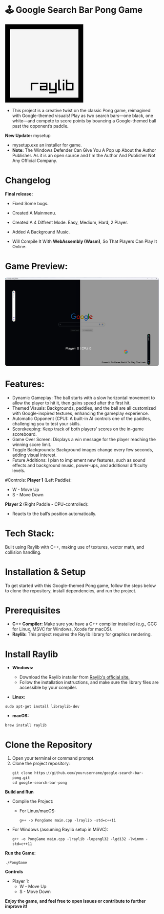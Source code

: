 # 🕹️ Google Search Bar Pong Game

![logo](assests/logo.png)

- This project is a creative twist on the classic Pong game, reimagined with Google-themed visuals! Play as two search bars—one black, one white—and compete to score points by bouncing a Google-themed ball past the opponent’s paddle.

**New Update:** mysetup
- mysetup.exe an installer for game. 
- **Note:** The Windows Defender Can Give You A Pop up About the Author Publisher. As it is an open source and I'm the Author And Publisher Not Any Official Company.

# Changelog

**Final release:**
- Fixed Some bugs.
- Created A Mainmenu.
- Created A 4 Diffrent Mode. Easy, Medium, Hard, 2 Player.
- Added A Background Music.

- Will Compile It With **WebAssembly (Wasm)**, So That Players Can Play It Online.
  


# Game Preview:
![imgC](assests/image.png)




# Features:
- Dynamic Gameplay: The ball starts with a slow horizontal movement to allow the player to hit it, then gains speed after the first hit.
- Themed Visuals: Backgrounds, paddles, and the ball are all customized with Google-inspired textures, enhancing the gameplay experience.
- Automatic Opponent (CPU): A built-in AI controls one of the paddles, challenging you to test your skills.
- Scorekeeping: Keep track of both players' scores on the in-game scoreboard.
- Game Over Screen: Displays a win message for the player reaching the winning score limit.
- Toggle Backgrounds: Background images change every few seconds, adding visual interest.
- Future Additions:
I plan to implement new features, such as sound effects and background music, power-ups, and additional difficulty levels.

#Controls:
**Player 1** (Left Paddle):
- W - Move Up
- S - Move Down

**Player 2** (Right Paddle - CPU-controlled): 
- Reacts to the ball’s position automatically.

# Tech Stack:
Built using Raylib with C++, making use of textures, vector math, and collision handling.

# Installation & Setup
To get started with this Google-themed Pong game, follow the steps below to clone the repository, install dependencies, and run the project.

# Prerequisites
- **C++ Compiler:** Make sure you have a C++ compiler installed (e.g., GCC for Linux, MSVC for Windows, Xcode for macOS).
- **Raylib:** This project requires the Raylib library for graphics rendering.

# Install Raylib
- **Windows:**
  - Download the Raylib installer from [Raylib's official site.](https://www.raylib.com/)
  - Follow the installation instructions, and make sure the library files are accessible by your compiler.

- **Linux:**
```
sudo apt-get install libraylib-dev
```

- **macOS:**
```
brew install raylib
```

# Clone the Repository

1. Open your terminal or command prompt.
2. Clone the project repository:
   ```
   git clone https://github.com/yourusername/google-search-bar-pong.git
   cd google-search-bar-pong
   ```

**Build and Run**
- Compile the Project:
  - For Linux/macOS:
    ```
    g++ -o PongGame main.cpp -lraylib -std=c++11
    ```
    
- For Windows (assuming Raylib setup in MSVC):
  ```
  g++ -o PongGame main.cpp -lraylib -lopengl32 -lgdi32 -lwinmm -std=c++11
  ```

**Run the Game:**
```
./PongGame
```

**Controls**
- Player 1:
  - W - Move Up
  - S - Move Down
 

**Enjoy the game, and feel free to open issues or contribute to further improve it!**
